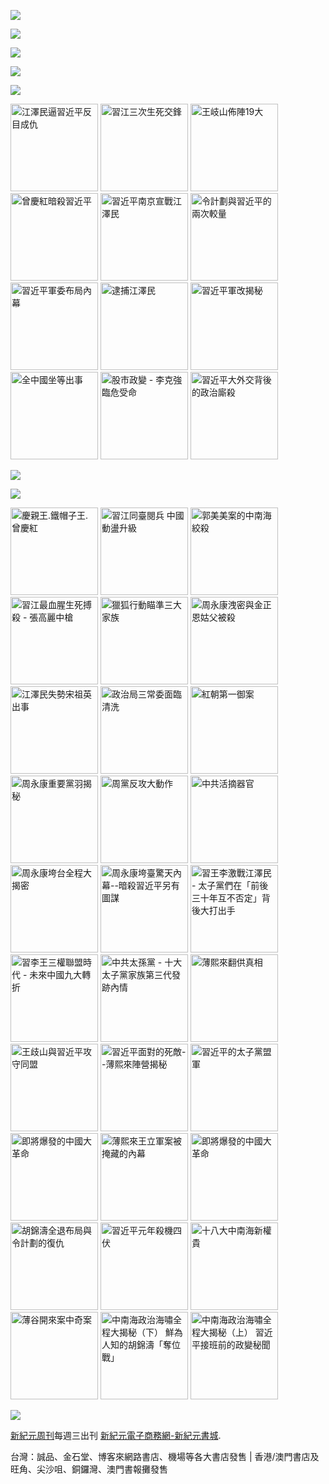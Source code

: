 ﻿<a id="user-content-header" href="https://d16hmiz4cg7r9z.cloudfront.net/cn/books/shop?m=https://d16hmiz4cg7r9z.cloudfront.net&amp;u=1001web"><img border="0" src="https://cloud.githubusercontent.com/assets/19661274/16028172/eb36cb2e-321f-11e6-90e4-c0677ebd0759.jpg" style="max-width:100%;"></a>


<p><img src="https://cloud.githubusercontent.com/assets/19661274/16099610/8207e1c8-339c-11e6-93e0-b78ff89e6833.png"></p>
<P><a href="https://d16hmiz4cg7r9z.cloudfront.net/cn/book/新紀元中國時局暢銷書合集-86717373?m=https://d16hmiz4cg7r9z.cloudfront.net&amp;u=1001web"><img src="https://cloud.githubusercontent.com/assets/19661274/16540320/e3b84ce6-40a3-11e6-9cf8-29836025d40d.jpg"></a></p>
<p><a id="user-content-book-043" href="https://d16hmiz4cg7r9z.cloudfront.net/cn/book/習近平軍改揭秘-6035271?m=https://d16hmiz4cg7r9z.cloudfront.net&amp;u=1001web" title="習近平軍改揭秘" target="_blank"><img src="https://cloud.githubusercontent.com/assets/19661274/16367373/076076ec-3c66-11e6-87ef-b34708094bae.jpg"></a></p>

<p><img src="https://cloud.githubusercontent.com/assets/19661274/16367374/07610922-3c66-11e6-9d9d-30a5d3141c24.jpg"></p>
<p>
<a id="user-content-book-032" href="https://d16hmiz4cg7r9z.cloudfront.net/cn/book/江澤民逼習近平反目成仇-41637146?m=https://d16hmiz4cg7r9z.cloudfront.net&amp;u=1001web" title="江澤民逼習近平反目成仇"><img border="0" width="140" alt="江澤民逼習近平反目成仇" src="https://cloud.githubusercontent.com/assets/19661274/15989149/cfa15520-30b0-11e6-962b-d8b2ffdc4326.jpg" style="max-width:100%;"></a>
<a id="user-content-book-024" href="https://d16hmiz4cg7r9z.cloudfront.net/cn/book/習江三次生死交鋒-86283711?m=https://d16hmiz4cg7r9z.cloudfront.net&amp;u=1001web" title="習江三次生死交鋒"><img border="0" width="140" alt="習江三次生死交鋒" src="https://cloud.githubusercontent.com/assets/19661274/15989140/cf68ccdc-30b0-11e6-994e-ca0a6ac63bdc.jpg" style="max-width:100%;"></a>
<a id="user-content-book-036" href="https://d16hmiz4cg7r9z.cloudfront.net/cn/book/王岐山佈陣-大-4564658?m=https://d16hmiz4cg7r9z.cloudfront.net&amp;u=1001web" title="王岐山佈陣19大"><img border="0" width="140" alt="王岐山佈陣19大" src="https://cloud.githubusercontent.com/assets/19661274/15989145/cf9165d4-30b0-11e6-8bc2-eebf43a81bab.jpg" style="max-width:100%;"></a>
<a id="user-content-book-025" href="https://d16hmiz4cg7r9z.cloudfront.net/cn/book/曾慶紅暗殺習近平-78513876?m=https://d16hmiz4cg7r9z.cloudfront.net&amp;u=1001web" title="曾慶紅暗殺習近平"><img border="0" width="140" alt="曾慶紅暗殺習近平" src="https://cloud.githubusercontent.com/assets/19661274/15989141/cf6c9100-30b0-11e6-872b-5fa876869a82.jpg" style="max-width:100%;"></a>
<a id="user-content-book-029" href="https://d16hmiz4cg7r9z.cloudfront.net/cn/book/習近平南京宣戰江澤民-62030178?m=https://d16hmiz4cg7r9z.cloudfront.net&amp;u=1001web" title="習近平南京宣戰江澤民 "><img border="0" width="140" alt="習近平南京宣戰江澤民 " src="https://cloud.githubusercontent.com/assets/19661274/15989150/cfa4e686-30b0-11e6-9033-f8b8bbf129d8.jpg" style="max-width:100%;"></a>
<a id="user-content-book-031" href="https://d16hmiz4cg7r9z.cloudfront.net/cn/book/令計劃與習近平的兩次較量-62283566?m=https://d16hmiz4cg7r9z.cloudfront.net&amp;u=1001web" title="令計劃與習近平的兩次較量"><img border="0" width="140" alt="令計劃與習近平的兩次較量" src="https://cloud.githubusercontent.com/assets/19661274/15989148/cfa0765a-30b0-11e6-855e-1f4d1f59390b.jpg" style="max-width:100%;"></a>
<a id="user-content-book-028" href="https://d16hmiz4cg7r9z.cloudfront.net/cn/book/習近平軍委布局內幕-23763445?m=https://d16hmiz4cg7r9z.cloudfront.net&amp;u=1001web" title="習近平軍委布局內幕"><img border="0" width="140" alt="習近平軍委布局內幕" src="https://cloud.githubusercontent.com/assets/19661274/15989139/cf65985a-30b0-11e6-9c96-b9bc1aceebbd.jpg" style="max-width:100%;"></a>
<a id="user-content-book-034" href="https://d16hmiz4cg7r9z.cloudfront.net/cn/book/逮捕江澤民-33815372?m=https://d16hmiz4cg7r9z.cloudfront.net&amp;u=1001web" title="逮捕江澤民"><img border="0" width="140" alt="逮捕江澤民" src="https://cloud.githubusercontent.com/assets/19661274/15989147/cf9c7b40-30b0-11e6-9f4c-2daced437446.jpg" style="max-width:100%;"></a>
<a id="user-content-book-043" href="https://d16hmiz4cg7r9z.cloudfront.net/cn/book/習近平軍改揭秘-6035271?m=https://d16hmiz4cg7r9z.cloudfront.net&amp;u=1001web" title="習近平軍改揭秘"><img border="0" width="140" alt="習近平軍改揭秘" src="https://cloud.githubusercontent.com/assets/19661274/15989143/cf70da30-30b0-11e6-9759-98a18889d34e.jpg" style="max-width:100%;"></a>
<a id="user-content-book-041" href="https://d16hmiz4cg7r9z.cloudfront.net/cn/book/全中國坐等出事-83785724?m=https://d16hmiz4cg7r9z.cloudfront.net&amp;u=1001web" title="全中國坐等出事"><img border="0" width="140" alt="全中國坐等出事" src="https://cloud.githubusercontent.com/assets/19661274/15989142/cf6f6d3a-30b0-11e6-8fa2-48cb8a4aff31.jpg" style="max-width:100%;"></a>
<a id="user-content-book-035" href="https://d16hmiz4cg7r9z.cloudfront.net/cn/book/股市政變-李克強臨危受命-43453177?m=https://d16hmiz4cg7r9z.cloudfront.net&amp;u=1001web" title="股市政變 - 李克強臨危受命"><img border="0" width="140" alt="股市政變 - 李克強臨危受命" src="https://cloud.githubusercontent.com/assets/19661274/15989146/cf9930a2-30b0-11e6-88af-7093c6d7d5c9.jpg" style="max-width:100%;"></a>
<a id="user-content-book-042" href="https://d16hmiz4cg7r9z.cloudfront.net/cn/book/習近平大外交背後政治廝殺-40688583?m=https://d16hmiz4cg7r9z.cloudfront.net&amp;u=1001web" title="習近平大外交背後的政治廝殺"><img border="0" width="140" alt="習近平大外交背後的政治廝殺" src="https://cloud.githubusercontent.com/assets/19661274/15989144/cf7381e0-30b0-11e6-88b5-95a94059cc3f.jpg" style="max-width:100%;"></a></p>

<p><a href="https://d16hmiz4cg7r9z.cloudfront.net/cn/book/王岐山佈陣-大-4564658?m=https://d16hmiz4cg7r9z.cloudfront.net&amp;u=1001web" title="王岐山佈陣19大" target="_blank"><img src="https://cloud.githubusercontent.com/assets/19661274/16367393/69e42ad4-3c66-11e6-96a8-a3de5e235ce2.jpg"></a></p>
<img src="https://cloud.githubusercontent.com/assets/19661274/16099611/82086396-339c-11e6-89e2-241320f5f270.png">

<p>
<a id="user-content-book-040" href="https://d16hmiz4cg7r9z.cloudfront.net/cn/book/慶親王-鐵帽子王-曾慶紅-55815877?m=https://d16hmiz4cg7r9z.cloudfront.net&amp;u=1001web" title="慶親王.鐵帽子王.曾慶紅"><img border="0" width="140" alt="慶親王.鐵帽子王.曾慶紅" src="https://cloud.githubusercontent.com/assets/19661274/15994248/a0fc6362-3142-11e6-9bca-b245ff0478bc.jpg" style="max-width:100%;"></a>
<a id="user-content-book-039" href="https://d16hmiz4cg7r9z.cloudfront.net/cn/book/習江同臺閱兵-中國亂局升級-2234030?m=https://d16hmiz4cg7r9z.cloudfront.net&amp;u=1001web" title="習江同臺閱兵 中國動盪升級"><img border="0" width="140" alt="習江同臺閱兵 中國動盪升級" src="https://cloud.githubusercontent.com/assets/19661274/15994238/a09c6700-3142-11e6-92f2-6b6901fc6525.jpg" style="max-width:100%;"></a>
<a id="user-content-book-038" href="https://d16hmiz4cg7r9z.cloudfront.net/cn/book/郭美美案的中南海絞殺-26701543?m=https://d16hmiz4cg7r9z.cloudfront.net&amp;u=1001web" title="郭美美案的中南海絞殺"><img border="0" width="140" alt="郭美美案的中南海絞殺" src="https://cloud.githubusercontent.com/assets/19661274/15994239/a09eddfa-3142-11e6-8ccf-9fc82b32557c.jpg" style="max-width:100%;"></a>
<a id="user-content-book-037" href="https://d16hmiz4cg7r9z.cloudfront.net/cn/book/習江生死搏殺-張高麗中槍-1531260?m=https://d16hmiz4cg7r9z.cloudfront.net&amp;u=1001web" title="習江最血腥生死搏殺 - 張高麗中槍"><img border="0" width="140" alt="習江最血腥生死搏殺 - 張高麗中槍" src="https://cloud.githubusercontent.com/assets/19661274/15994240/a0a2131c-3142-11e6-8f43-479c9fb3be73.jpg" style="max-width:100%;"></a>
<a id="user-content-book-033" href="https://d16hmiz4cg7r9z.cloudfront.net/cn/book/獵狐行動瞄準三大家族-87864553?m=https://d16hmiz4cg7r9z.cloudfront.net&amp;u=1001web" title="獵狐行動瞄準三大家族"><img border="0" width="140" alt="獵狐行動瞄準三大家族" src="https://cloud.githubusercontent.com/assets/19661274/15994241/a0c751c2-3142-11e6-88e9-79aff840b423.jpg" style="max-width:100%;"></a>
<a id="user-content-book-030" href="https://d16hmiz4cg7r9z.cloudfront.net/cn/book/周永康洩密-金正恩姑父被殺-74302115?m=https://d16hmiz4cg7r9z.cloudfront.net&amp;u=1001web" title="周永康洩密與金正恩姑父被殺"><img border="0" width="140" alt="周永康洩密與金正恩姑父被殺" src="https://cloud.githubusercontent.com/assets/19661274/15994246/a0f94db2-3142-11e6-9a38-07ac2000e48b.jpg" style="max-width:100%;"></a>
<a id="user-content-book-027" href="https://d16hmiz4cg7r9z.cloudfront.net/cn/book/江澤民失勢宋祖英出事-60767265?m=https://d16hmiz4cg7r9z.cloudfront.net&amp;u=1001web" title="江澤民失勢宋祖英出事"><img border="0" width="140" alt="江澤民失勢宋祖英出事" src="https://cloud.githubusercontent.com/assets/19661274/15994242/a0cf1d30-3142-11e6-88e6-c3ef3e2b1bc0.jpg" style="max-width:100%;"></a>
<a id="user-content-book-026" href="https://d16hmiz4cg7r9z.cloudfront.net/cn/book/政治局三常委面臨清洗-14088477?m=https://d16hmiz4cg7r9z.cloudfront.net&amp;u=1001web" title="政治局三常委面臨清洗"><img border="0" width="140" alt="政治局三常委面臨清洗" src="https://cloud.githubusercontent.com/assets/19661274/15994247/a0f9677a-3142-11e6-9f06-b08f355ea815.jpg" style="max-width:100%;"></a>
<a id="user-content-book-023" href="https://d16hmiz4cg7r9z.cloudfront.net/cn/book/紅朝第一御案-11540833?m=https://d16hmiz4cg7r9z.cloudfront.net&amp;u=1001web" title="紅朝第一御案"><img border="0" width="140" alt="紅朝第一御案" src="https://cloud.githubusercontent.com/assets/19661274/15994245/a0f3c6da-3142-11e6-80a7-6a23c90f2894.jpg" style="max-width:100%;"></a>
<a id="user-content-book-022" href="https://d16hmiz4cg7r9z.cloudfront.net/cn/book/周永康重要黨羽揭秘-7518137?m=https://d16hmiz4cg7r9z.cloudfront.net&amp;u=1001web" title="周永康重要黨羽揭秘"><img border="0" width="140" alt="周永康重要黨羽揭秘" src="https://cloud.githubusercontent.com/assets/19661274/15994244/a0d202ca-3142-11e6-92cb-22367e274a3e.jpg" style="max-width:100%;"></a>
<a id="user-content-book-021" href="https://d16hmiz4cg7r9z.cloudfront.net/cn/book/周黨反攻大動作-61265772?m=https://d16hmiz4cg7r9z.cloudfront.net&amp;u=1001web" title="周黨反攻大動作"><img border="0" width="140" alt="周黨反攻大動作" src="https://cloud.githubusercontent.com/assets/19661274/15994243/a0cfece2-3142-11e6-872d-29c0401c45ab.jpg" style="max-width:100%;"></a>
<a id="user-content-book-020" href="https://d16hmiz4cg7r9z.cloudfront.net/cn/book/中共活摘器官-40473187?m=https://d16hmiz4cg7r9z.cloudfront.net&amp;u=1001web" title="中共活摘器官"><img border="0" width="140" alt="中共活摘器官" src="https://cloud.githubusercontent.com/assets/19661274/15994249/a0ff31e6-3142-11e6-9e5b-9a5571656579.jpg" style="max-width:100%;"></a>
<a id="user-content-book-018" href="https://d16hmiz4cg7r9z.cloudfront.net/cn/book/周永康垮台全程大揭密-73274864?m=https://d16hmiz4cg7r9z.cloudfront.net&amp;u=1001web" title="周永康垮台全程大揭密"><img border="0" width="140" alt="周永康垮台全程大揭密" src="https://cloud.githubusercontent.com/assets/19661274/15994436/2e82efee-3148-11e6-9000-4161512d3e95.jpg" style="max-width:100%;"></a>
<a id="user-content-book-017" href="https://d16hmiz4cg7r9z.cloudfront.net/cn/book/周永康垮臺驚天內幕-77636680?m=https://d16hmiz4cg7r9z.cloudfront.net&amp;u=1001web" title="周永康垮臺驚天內幕--暗殺習近平另有圖謀"><img border="0" width="140" alt="周永康垮臺驚天內幕--暗殺習近平另有圖謀" src="https://cloud.githubusercontent.com/assets/19661274/15994435/2e7fd19c-3148-11e6-95c4-5d59b0425bec.jpg" style="max-width:100%;"></a>
<a id="user-content-book-016" href="https://d16hmiz4cg7r9z.cloudfront.net/cn/book/習王李激戰江澤民-73467771?m=https://d16hmiz4cg7r9z.cloudfront.net&amp;u=1001web" title="習王李激戰江澤民 - 太子黨們在「前後三十年互不否定」背後大打出手"><img border="0" width="140" alt="習王李激戰江澤民 - 太子黨們在「前後三十年互不否定」背後大打出手" src="https://cloud.githubusercontent.com/assets/19661274/15994433/2e7ce720-3148-11e6-84dd-bbb86ec0372f.jpg" style="max-width:100%;"></a>
<a id="user-content-book-015" href="https://d16hmiz4cg7r9z.cloudfront.net/cn/book/習李王三權聯盟時代-47008215?m=https://d16hmiz4cg7r9z.cloudfront.net&amp;u=1001web" title="習李王三權聯盟時代 - 未來中國九大轉折"><img border="0" width="140" alt="習李王三權聯盟時代 - 未來中國九大轉折" src="https://cloud.githubusercontent.com/assets/19661274/15994434/2e7df4a8-3148-11e6-8b0c-0dff2457d97e.jpg" style="max-width:100%;"></a>
<a id="user-content-book-014" href="https://d16hmiz4cg7r9z.cloudfront.net/cn/book/中共太孫黨-82582037?m=https://d16hmiz4cg7r9z.cloudfront.net&amp;u=1001web" title="中共太孫黨 - 十大太子黨家族第三代發跡內情"><img border="0" width="140" alt="中共太孫黨 - 十大太子黨家族第三代發跡內情" src="https://cloud.githubusercontent.com/assets/19661274/15994432/2e5d262e-3148-11e6-9ac4-403dafef190f.jpg" style="max-width:100%;"></a>
<a id="user-content-book-013" href="https://d16hmiz4cg7r9z.cloudfront.net/cn/book/薄熙來翻供真相-84243323?m=https://d16hmiz4cg7r9z.cloudfront.net&amp;u=1001web" title="薄熙來翻供真相"><img border="0" width="140" alt="薄熙來翻供真相" src="https://cloud.githubusercontent.com/assets/19661274/15994431/2e5a2b7c-3148-11e6-9915-44e876b2a2ad.jpg" style="max-width:100%;"></a>
<a id="user-content-book-012" href="https://d16hmiz4cg7r9z.cloudfront.net/cn/book/王歧山與習近平攻守同盟-77762557?m=https://d16hmiz4cg7r9z.cloudfront.net&amp;u=1001web" title="王歧山與習近平攻守同盟"><img border="0" width="140" alt="王歧山與習近平攻守同盟" src="https://cloud.githubusercontent.com/assets/19661274/15994430/2e5741be-3148-11e6-9c7c-3281d71488cb.jpg" style="max-width:100%;"></a>
<a id="user-content-book-011" href="https://d16hmiz4cg7r9z.cloudfront.net/cn/book/習近平面對的死敵-78465537?m=https://d16hmiz4cg7r9z.cloudfront.net&amp;u=1001web" title="習近平面對的死敵--薄熙來陣營揭秘"><img border="0" width="140" alt="習近平面對的死敵--薄熙來陣營揭秘" src="https://cloud.githubusercontent.com/assets/19661274/15994429/2e5576ea-3148-11e6-945a-d205ba621eaa.jpg" style="max-width:100%;"></a>
<a id="user-content-book-010" href="https://d16hmiz4cg7r9z.cloudfront.net/cn/book/習近平的太子黨盟軍-87834532?m=https://d16hmiz4cg7r9z.cloudfront.net&amp;u=1001web" title="習近平的太子黨盟軍"><img border="0" width="140" alt="習近平的太子黨盟軍" src="https://cloud.githubusercontent.com/assets/19661274/15994428/2e512af4-3148-11e6-95d4-1c4185121673.jpg" style="max-width:100%;"></a>
<a id="user-content-book-009" href="https://d16hmiz4cg7r9z.cloudfront.net/cn/book/即將爆發的中國大革命-68880132?m=https://d16hmiz4cg7r9z.cloudfront.net&amp;u=1001web" title="即將爆發的中國大革命"><img border="0" width="140" alt="即將爆發的中國大革命" src="https://cloud.githubusercontent.com/assets/19661274/15994427/2e4ecab6-3148-11e6-80cc-383d955b4083.jpg" style="max-width:100%;"></a>
<a id="user-content-book-008" href="https://d16hmiz4cg7r9z.cloudfront.net/cn/book/薄熙來王立軍案被掩藏內幕-84382038?m=https://d16hmiz4cg7r9z.cloudfront.net&amp;u=1001web" title="薄熙來王立軍案被掩藏的內幕"><img border="0" width="140" alt="薄熙來王立軍案被掩藏的內幕" src="https://cloud.githubusercontent.com/assets/19661274/15994442/2eb80f9e-3148-11e6-80aa-cc0a13b7ac1e.jpg" style="max-width:100%;"></a>
<a id="user-content-book-007" href="https://d16hmiz4cg7r9z.cloudfront.net/cn/book/即將爆發的中國大革命-68880132?m=https://d16hmiz4cg7r9z.cloudfront.net&amp;u=1001web" title="即將爆發的中國大革命"><img border="0" width="140" alt="即將爆發的中國大革命" src="https://cloud.githubusercontent.com/assets/19661274/15994427/2e4ecab6-3148-11e6-80cc-383d955b4083.jpg" style="max-width:100%;"></a>
<a id="user-content-book-006" href="/xjybook/XJY/blob/master/bookdetail6.htm" title="胡錦濤全退布局與令計劃的復仇"><img border="0" width="140" alt="胡錦濤全退布局與令計劃的復仇" src="https://cloud.githubusercontent.com/assets/19661274/15994525/56844ebe-314a-11e6-909b-c9e951d9b3f4.jpg" style="max-width:100%;"></a>
<a id="user-content-book-005" href="https://d16hmiz4cg7r9z.cloudfront.net/cn/book/習近平元年殺機四伏-45270042?m=https://d16hmiz4cg7r9z.cloudfront.net&amp;u=1001web" title="習近平元年殺機四伏"><img border="0" width="140" alt="習近平元年殺機四伏" src="https://cloud.githubusercontent.com/assets/19661274/15994524/567d63ec-314a-11e6-8848-3773b41c71ff.jpg" style="max-width:100%;"></a>
<a id="user-content-book-004" href="https://d16hmiz4cg7r9z.cloudfront.net/cn/book/十八大中南海新權貴-7836667?m=https://d16hmiz4cg7r9z.cloudfront.net&amp;u=1001web" title="十八大中南海新權貴"><img border="0" width="140" alt="十八大中南海新權貴" src="https://cloud.githubusercontent.com/assets/19661274/15994441/2eb09192-3148-11e6-8733-54dd3984c8fa.jpg" style="max-width:100%;"></a>
<a id="user-content-book-003" href="https://d16hmiz4cg7r9z.cloudfront.net/cn/book/薄谷開來案中奇案-53063660?m=https://d16hmiz4cg7r9z.cloudfront.net&amp;u=1001web" title="薄谷開來案中奇案"><img border="0" width="140" alt="薄谷開來案中奇案" src="https://cloud.githubusercontent.com/assets/19661274/15994440/2ead514e-3148-11e6-932b-eb0bd3ec25bc.jpg" style="max-width:100%;"></a>
<a id="user-content-book-002" href="https://d16hmiz4cg7r9z.cloudfront.net/cn/book/中南海政治海嘯大揭秘-下-46857856?m=https://d16hmiz4cg7r9z.cloudfront.net&amp;u=1001web" title="中南海政治海嘯全程大揭秘（下） 鮮為人知的胡錦濤「奪位戰」"><img border="0" width="140" alt="中南海政治海嘯全程大揭秘（下） 鮮為人知的胡錦濤「奪位戰」" src="https://cloud.githubusercontent.com/assets/19661274/15994438/2ea9a878-3148-11e6-8f2d-45fe89c92758.jpg" style="max-width:100%;"></a>
<a id="user-content-book-001" href="https://d16hmiz4cg7r9z.cloudfront.net/cn/book/中南海政治海嘯大揭秘-上-87220062?m=https://d16hmiz4cg7r9z.cloudfront.net&amp;u=1001web" title="中南海政治海嘯全程大揭秘（上） 習近平接班前的政變秘聞"><img border="0" width="140" alt="中南海政治海嘯全程大揭秘（上） 習近平接班前的政變秘聞" src="https://cloud.githubusercontent.com/assets/19661274/15994439/2ea9f576-3148-11e6-830a-01a672509334.jpg" style="max-width:100%;"></a></p>

<p><a id="user-content-book-024" href="https://d16hmiz4cg7r9z.cloudfront.net/cn/book/習江三次生死交鋒-86283711?m=https://d16hmiz4cg7r9z.cloudfront.net&amp;u=1001web" title="習江三次生死交鋒" target="_blank"><img src="https://cloud.githubusercontent.com/assets/19661274/16367413/93a574a4-3c66-11e6-9f25-98361bcaea2e.jpg"></a></p>

<p><a id="user-content-xjyweekly" href="https://github.com/zx168/XJY">新紀元周刊</a>每週三出刊
<a id="user-content-xjyweekly" href="https://d16hmiz4cg7r9z.cloudfront.net/cn/books/shop?m=https://d16hmiz4cg7r9z.cloudfront.net&amp;u=1001web">新紀元電子商務網-新紀元書城</a>.</p>

<p>台灣：誠品、金石堂、博客來網路書店、機場等各大書店發售 | 香港/澳門書店及旺角、尖沙咀、銅鑼灣、澳門書報攤發售</p>
